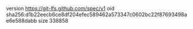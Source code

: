 version https://git-lfs.github.com/spec/v1
oid sha256:d1b22eecb6ce8df204efec589462a573347c0602bc22f87693498ae6e588dabb
size 338858
